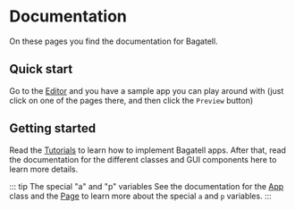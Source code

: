 # Documentation
On these pages you find the documentation for Bagatell.




## Quick start
Go to the [Editor](/editor/) and you have a sample app you can play around with (just click on one of the pages there, and then click the `Preview` button)




## Getting started
Read the [Tutorials](/tutorials/) to learn how to implement Bagatell apps. After that, read the documentation for the different classes and GUI components here to learn more details.

::: tip The special "a" and "p" variables
See the documentation for the [App](classes/app/) class and the [Page](classes/page/) to learn more about the special `a` and `p` variables.
:::
